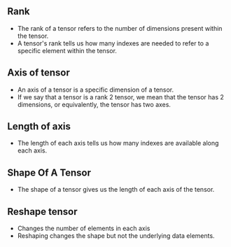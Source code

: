 ## Rank
- The rank of a tensor refers to the number of dimensions present within the tensor. 
- A tensor's rank tells us how many indexes are needed to refer to a specific element within the tensor.

## Axis of tensor
- An axis of a tensor is a specific dimension of a tensor.
- If we say that a tensor is a rank 2 tensor, we mean that the tensor has 2 dimensions, or equivalently, the tensor has two axes.

## Length of axis
- The length of each axis tells us how many indexes are available along each axis.

## Shape Of A Tensor
- The shape of a tensor gives us the length of each axis of the tensor.

## Reshape tensor
- Changes the number of elements in each axis
- Reshaping changes the shape but not the underlying data elements.
